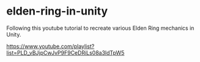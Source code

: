 # elden-ring-in-unity
Following this youtube tutorial to recreate various Elden Ring mechanics in Unity. 

https://www.youtube.com/playlist?list=PLD_vBJjpCwJvP9F9CeDRiLs08a3ldTpW5
